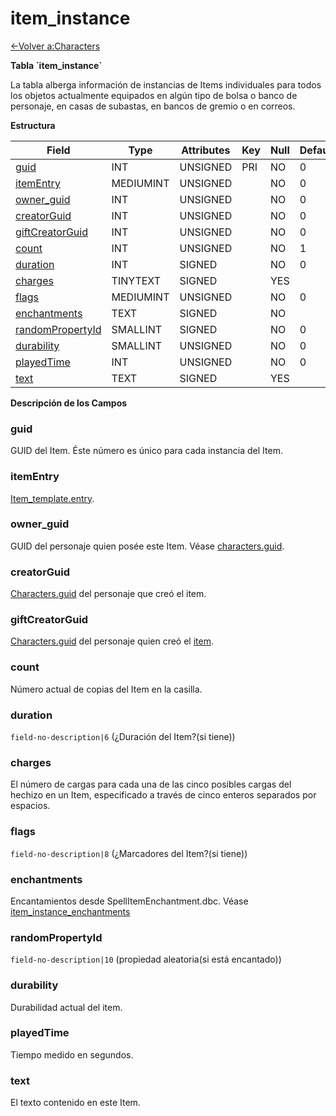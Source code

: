 # item\_instance

[<-Volver a:Characters](database-characters.md)

**Tabla \`item\_instance\`**

La tabla alberga información de instancias de Items individuales para todos los objetos actualmente equipados en algún tipo de bolsa o banco de personaje, en casas de subastas, en bancos de gremio o en correos.

**Estructura**

| Field                  | Type      | Attributes | Key | Null | Default | Extra | Comment |
| ---------------------- | --------- | ---------- | --- | ---- | ------- | ----- | ------- |
| [guid][1]              | INT       | UNSIGNED   | PRI | NO   | 0       |       |         |
| [itemEntry][2]         | MEDIUMINT | UNSIGNED   |     | NO   | 0       |       |         |
| [owner_guid][3]        | INT       | UNSIGNED   |     | NO   | 0       |       |         |
| [creatorGuid][4]       | INT       | UNSIGNED   |     | NO   | 0       |       |         |
| [giftCreatorGuid][5]   | INT       | UNSIGNED   |     | NO   | 0       |       |         |
| [count][6]             | INT       | UNSIGNED   |     | NO   | 1       |       |         |
| [duration][7]          | INT       | SIGNED     |     | NO   | 0       |       |         |
| [charges][8]           | TINYTEXT  | SIGNED     |     | YES  |         |       |         |
| [flags][9]             | MEDIUMINT | UNSIGNED   |     | NO   | 0       |       |         |
| [enchantments][10]     | TEXT      | SIGNED     |     | NO   |         |       |         |
| [randomPropertyId][11] | SMALLINT  | SIGNED     |     | NO   | 0       |       |         |
| [durability][12]       | SMALLINT  | UNSIGNED   |     | NO   | 0       |       |         |
| [playedTime][13]       | INT       | UNSIGNED   |     | NO   | 0       |       |         |
| [text][14]             | TEXT      | SIGNED     |     | YES  |         |       |         |

[1]: #guid
[2]: #itementry
[3]: #ownerguid
[4]: #creatorguid
[5]: #giftcreatorguid
[6]: #count
[7]: #duration
[8]: #charges
[9]: #flags
[10]: #enchantments
[11]: #randompropertyid
[12]: #durability
[13]: #playedtime
[14]: #text

**Descripción de los Campos**

### guid

GUID del Item. Éste número es único para cada instancia del Item.

### itemEntry

[Item_template.entry](item_template#entry).

### owner\_guid

GUID del personaje quien posée este Item. Véase [characters.guid](characters#guid).

### creatorGuid

[Characters.guid](characters#guid) del personaje que creó el item.

### giftCreatorGuid

[Characters.guid](characters#guid) del personaje quien creó el [item](character_gifts#item_guid).

### count

Número actual de copias del Item en la casilla.

### duration

`field-no-description|6` (¿Duración del Item?(si tiene))

### charges

El número de cargas para cada una de las cinco posibles cargas del hechizo en un Item, especificado a través de cinco enteros separados por espacios.

### flags

`field-no-description|8` (¿Marcadores del Item?(si tiene))

### enchantments

Encantamientos desde SpellItemEnchantment.dbc. Véase [item_instance_enchantments](item_instance_enchantments.md)

### randomPropertyId

`field-no-description|10` (propiedad aleatoria(si está encantado))

### durability

Durabilidad actual del item.

### playedTime

Tiempo medido en segundos.

### text

El texto contenido en este Item.
